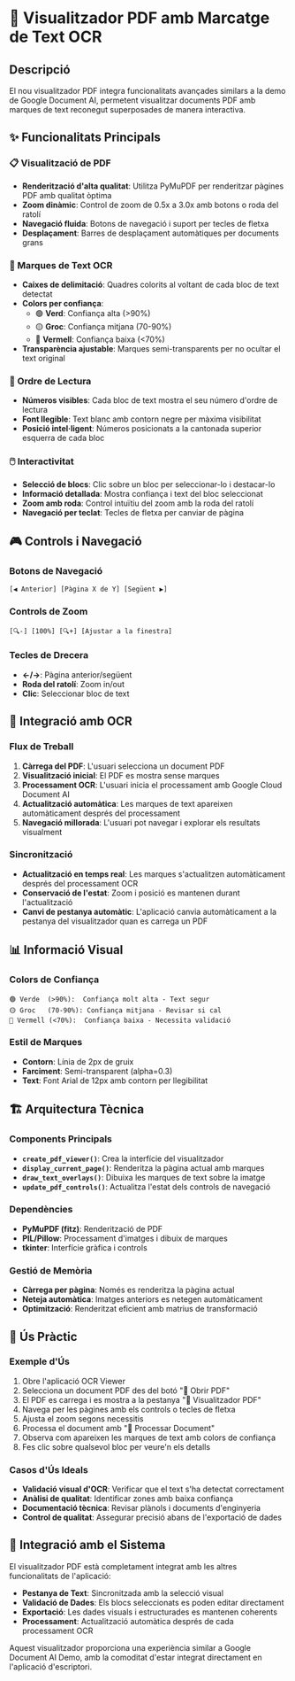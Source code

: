 # 📄 Visualitzador PDF amb Marcatge de Text OCR

## Descripció

El nou visualitzador PDF integra funcionalitats avançades similars a la demo de Google Document AI, permetent visualitzar documents PDF amb marques de text reconegut superposades de manera interactiva.

## ✨ Funcionalitats Principals

### 📋 Visualització de PDF
- **Renderització d'alta qualitat**: Utilitza PyMuPDF per renderitzar pàgines PDF amb qualitat òptima
- **Zoom dinàmic**: Control de zoom de 0.5x a 3.0x amb botons o roda del ratolí
- **Navegació fluida**: Botons de navegació i suport per tecles de fletxa
- **Desplaçament**: Barres de desplaçament automàtiques per documents grans

### 🎯 Marques de Text OCR
- **Caixes de delimitació**: Quadres colorits al voltant de cada bloc de text detectat
- **Colors per confiança**: 
  - 🟢 **Verd**: Confiança alta (>90%)
  - 🟡 **Groc**: Confiança mitjana (70-90%)
  - 🔴 **Vermell**: Confiança baixa (<70%)
- **Transparència ajustable**: Marques semi-transparents per no ocultar el text original

### 🔢 Ordre de Lectura
- **Números visibles**: Cada bloc de text mostra el seu número d'ordre de lectura
- **Font llegible**: Text blanc amb contorn negre per màxima visibilitat
- **Posició intel·ligent**: Números posicionats a la cantonada superior esquerra de cada bloc

### 🖱️ Interactivitat
- **Selecció de blocs**: Clic sobre un bloc per seleccionar-lo i destacar-lo
- **Informació detallada**: Mostra confiança i text del bloc seleccionat
- **Zoom amb roda**: Control intuïtiu del zoom amb la roda del ratolí
- **Navegació per teclat**: Tecles de fletxa per canviar de pàgina

## 🎮 Controls i Navegació

### Botons de Navegació
```
[◀ Anterior] [Pàgina X de Y] [Següent ▶]
```

### Controls de Zoom
```
[🔍-] [100%] [🔍+] [Ajustar a la finestra]
```

### Tecles de Drecera
- **←/→**: Pàgina anterior/següent
- **Roda del ratolí**: Zoom in/out
- **Clic**: Seleccionar bloc de text

## 🔧 Integració amb OCR

### Flux de Treball
1. **Càrrega del PDF**: L'usuari selecciona un document PDF
2. **Visualització inicial**: El PDF es mostra sense marques
3. **Processament OCR**: L'usuari inicia el processament amb Google Cloud Document AI
4. **Actualització automàtica**: Les marques de text apareixen automàticament després del processament
5. **Navegació millorada**: L'usuari pot navegar i explorar els resultats visualment

### Sincronització
- **Actualització en temps real**: Les marques s'actualitzen automàticament després del processament OCR
- **Conservació de l'estat**: Zoom i posició es mantenen durant l'actualització
- **Canvi de pestanya automàtic**: L'aplicació canvia automàticament a la pestanya del visualitzador quan es carrega un PDF

## 📊 Informació Visual

### Colors de Confiança
```
🟢 Verde  (>90%):  Confiança molt alta - Text segur
🟡 Groc   (70-90%): Confiança mitjana - Revisar si cal
🔴 Vermell (<70%):  Confiança baixa - Necessita validació
```

### Estil de Marques
- **Contorn**: Línia de 2px de gruix
- **Farciment**: Semi-transparent (alpha=0.3)
- **Text**: Font Arial de 12px amb contorn per llegibilitat

## 🏗️ Arquitectura Tècnica

### Components Principals
- **`create_pdf_viewer()`**: Crea la interfície del visualitzador
- **`display_current_page()`**: Renderitza la pàgina actual amb marques
- **`draw_text_overlays()`**: Dibuixa les marques de text sobre la imatge
- **`update_pdf_controls()`**: Actualitza l'estat dels controls de navegació

### Dependències
- **PyMuPDF (fitz)**: Renderització de PDF
- **PIL/Pillow**: Processament d'imatges i dibuix de marques
- **tkinter**: Interfície gràfica i controls

### Gestió de Memòria
- **Càrrega per pàgina**: Només es renderitza la pàgina actual
- **Neteja automàtica**: Imatges anteriors es netegen automàticament
- **Optimització**: Renderitzat eficient amb matrius de transformació

## 🚀 Ús Pràctic

### Exemple d'Ús
1. Obre l'aplicació OCR Viewer
2. Selecciona un document PDF des del botó "📂 Obrir PDF"
3. El PDF es carrega i es mostra a la pestanya "📄 Visualitzador PDF"
4. Navega per les pàgines amb els controls o tecles de fletxa
5. Ajusta el zoom segons necessitis
6. Processa el document amb "🚀 Processar Document"
7. Observa com apareixen les marques de text amb colors de confiança
8. Fes clic sobre qualsevol bloc per veure'n els detalls

### Casos d'Ús Ideals
- **Validació visual d'OCR**: Verificar que el text s'ha detectat correctament
- **Anàlisi de qualitat**: Identificar zones amb baixa confiança
- **Documentació tècnica**: Revisar plànols i documents d'enginyeria
- **Control de qualitat**: Assegurar precisió abans de l'exportació de dades

## 🔄 Integració amb el Sistema

El visualitzador PDF està completament integrat amb les altres funcionalitats de l'aplicació:

- **Pestanya de Text**: Sincronitzada amb la selecció visual
- **Validació de Dades**: Els blocs seleccionats es poden editar directament
- **Exportació**: Les dades visuals i estructurades es mantenen coherents
- **Processament**: Actualització automàtica després de cada processament OCR

Aquest visualitzador proporciona una experiència similar a Google Document AI Demo, amb la comoditat d'estar integrat directament en l'aplicació d'escriptori.
